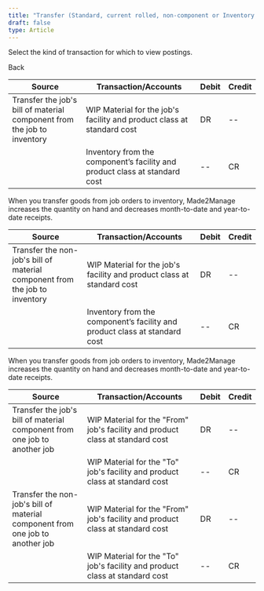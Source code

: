 ```yaml
---
title: "Transfer (Standard, current rolled, non-component or Inventory transactions)"
draft: false
type: Article
---
```


Select the kind of transaction for which to view postings. 

Back

| Source                                                                  | Transaction/Accounts                                                       | Debit | Credit |
|-------------------------------------------------------------------------|----------------------------------------------------------------------------|-------|--------|
| Transfer the job's bill of material component from the job to inventory | WIP Material for the job's facility and product class at standard cost     | DR    | --     |
|                                                                         | Inventory from the component’s facility and product class at standard cost | --    | CR     |

When you transfer goods from job orders to inventory, Made2Manage increases the quantity on hand and decreases month-to-date and year-to-date receipts.

| Source                                                                      | Transaction/Accounts                                                       | Debit | Credit |
|-----------------------------------------------------------------------------|----------------------------------------------------------------------------|-------|--------|
| Transfer the non-job's bill of material component from the job to inventory | WIP Material for the job's facility and product class at standard cost     | DR    | --     |
|                                                                             | Inventory from the component’s facility and product class at standard cost | --    | CR     |

When you transfer goods from job orders to inventory, Made2Manage increases the quantity on hand and decreases month-to-date and year-to-date receipts.

| Source                                                                        | Transaction/Accounts                                                          | Debit | Credit |
|-------------------------------------------------------------------------------|-------------------------------------------------------------------------------|-------|--------|
| Transfer the job's bill of material component from one job to another job     | WIP Material for the "From" job's facility and product class at standard cost | DR    | --     |
|                                                                               | WIP Material for the "To" job's facility and product class at standard cost   | --    | CR     |
| Transfer the non-job's bill of material component from one job to another job | WIP Material for the "From" job's facility and product class at standard cost | DR    | --     |
|                                                                               | WIP Material for the "To" job's facility and product class at standard cost   | --    | CR     |